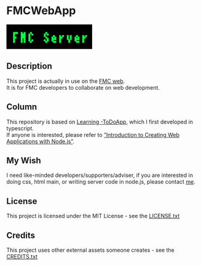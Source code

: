 # FMCWebApp

[![Banner](https://github.com/bella2391/branding/blob/master/banner/fmc.png "Banner")](https://keypforev.f5.si/)  

## Description

This project is actually in use on the [FMC web](https://keypforev.f5.si/dev/).  
It is for FMC developers to collaborate on web development.  

## Column

This repository is based on [Learning -ToDoApp](https://github.com/bella2391/Learning/tree/js/ts), which I first developed in typescript.  
If anyone is interested, please refer to [”Introduction to Creating Web Applications with Node.js”](https://zenn.dev/wkb/books/node-tutorial).

## My Wish

I need like-minded developers/supporters/adviser, if you are interested in doing css, html main, or writing server code in node.js, please contact [me](https://github.com/bella2391).

## License

This project is licensed under the MIT License - see the [LICENSE.txt](LICENSE.txt)

## Credits

This project uses other external assets someone creates - see the [CREDITS.txt](CREDITS.txt)
